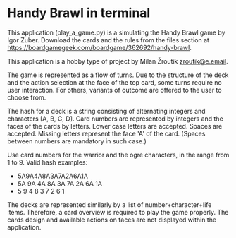 # Handy Brawl in terminal

This application (play_a_game.py) is a simulating the Handy Brawl game by Igor Zuber.
Download the cards and the rules from the files section at https://boardgamegeek.com/boardgame/362692/handy-brawl.

This application is a hobby type of project by Milan Žroutík <zroutik@e.email>.

The game is represented as a flow of turns.
Due to the structure of the deck and the action selection at the face of the top card, some turns require no user interaction.
For others, variants of outcome are offered to the user to choose from.

The hash for a deck is a string consisting of alternating integers and characters [A, B, C, D].
Card numbers are represented by integers and the faces of the cards by letters.
Lower case letters are accepted. Spaces are accepted.
Missing letters represent the face 'A' of the card.
    (Spaces between numbers are mandatory in such case.)

Use card numbers for the warrior and the ogre characters, in the range from 1 to 9.
Valid hash examples:

- 5A9A4A8A3A7A2A6A1A
- 5A 9A 4A 8A 3A 7A 2A 6A 1A
- 5 9 4 8 3 7 2 6 1

The decks are represented similarly by a list of number+character+life items.
Therefore, a card overview is required to play the game properly.
The cards design and available actions on faces are not displayed within the application.
